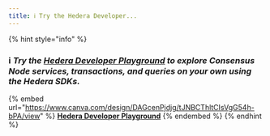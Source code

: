 ```yaml
---
title: ℹ️ Try the Hedera Developer...
---
```


{% hint style="info" %}
### ℹ️ _**Try the**_ [_**Hedera Developer Playground**_](https://portal.hedera.com/playground) _**to explore** Consensus Node **services, transactions, and queries on your own using the Hedera SDKs.**_

{% embed url="https://www.canva.com/design/DAGcenPjdjg/tJNBCThltCIsVgG54h-bPA/view" %}
[**Hedera Developer Playground**](https://portal.hedera.com/playground)
{% endembed %}
{% endhint %}

